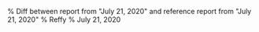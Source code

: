 % Diff between report from "July 21, 2020" and reference report from "July 21, 2020"
% Reffy
% July 21, 2020

